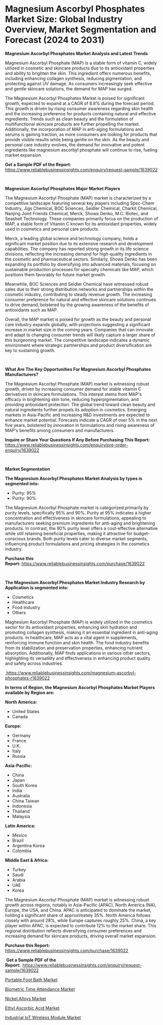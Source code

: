 <p><h1>Magnesium Ascorbyl Phosphates Market Size: Global Industry Overview, Market Segmentation and Forecast (2024 to 2031)</h1></p><p><strong>Magnesium Ascorbyl Phosphates Market Analysis and Latest Trends</strong></p>
<p><p>Magnesium Ascorbyl Phosphate (MAP) is a stable form of vitamin C, widely utilized in cosmetic and skincare products due to its antioxidant properties and ability to brighten the skin. This ingredient offers numerous benefits, including enhancing collagen synthesis, reducing pigmentation, and protecting against UV damage. As consumers increasingly seek effective and gentle skincare solutions, the demand for MAP has surged.</p><p>The Magnesium Ascorbyl Phosphates Market is poised for significant growth, expected to expand at a CAGR of 8.8% during the forecast period. This growth is driven by rising consumer awareness regarding skin health and the increasing preference for products containing natural and effective ingredients. Trends such as clean beauty and the formulation of multifunctional skincare products are further propelling the market. Additionally, the incorporation of MAP in anti-aging formulations and serums is gaining traction, as more consumers are looking for products that provide visible results while being gentle on the skin. As the beauty and personal care industry evolves, the demand for innovative and potent ingredients like magnesium ascorbyl phosphate will continue to rise, fueling market expansion.</p></p>
<p><strong>Get a Sample PDF of the Report:&nbsp;</strong> <a href="https://www.reliablebusinessinsights.com/enquiry/request-sample/1639022?utm_campaign=1091&utm_medium=2&utm_source=Github&utm_content=ia&utm_term=25092024&utm_id=magnesium-ascorbyl-phosphates">https://www.reliablebusinessinsights.com/enquiry/request-sample/1639022</a></p>
<p>&nbsp;</p>
<p><strong>Magnesium Ascorbyl Phosphates Major Market Players</strong></p>
<p><p>The Magnesium Ascorbyl Phosphate (MAP) market is characterized by a competitive landscape featuring several key players including Spec-Chem Industry, Jigs Chemical, BOC Sciences, Seidler Chemical, Charkit Chemical, Nanjing Joint Friends Chemical, Merck, Showa Denko, M.C. Biotec, and Seashell Technology. These companies primarily focus on the production of MAP, a stable form of Vitamin C known for its antioxidant properties, widely used in cosmetics and personal care products.</p><p>Merck, a leading global science and technology company, holds a significant market position due to its extensive research and development capabilities. The company has reported strong growth in its life science divisions, reflecting the increasing demand for high-quality ingredients in the cosmetic and pharmaceutical sectors. Similarly, Showa Denko has been expanding its portfolio by diversifying into advanced materials, focusing on sustainable production processes for specialty chemicals like MAP, which positions them favorably for future market growth.</p><p>Meanwhile, BOC Sciences and Seidler Chemical have witnessed robust sales due to their strong distribution networks and partnerships within the cosmetic industry, contributing to steady revenue growth. The increasing consumer preference for natural and effective skincare solutions continues to drive demand, bolstered by the growing awareness of the benefits of antioxidants such as MAP.</p><p>Overall, the MAP market is poised for growth as the beauty and personal care industry expands globally, with projections suggesting a significant increase in market size in the coming years. Companies that can innovate and adapt to changing consumer trends will likely capture a larger share of this burgeoning market. The competitive landscape indicates a dynamic environment where strategic partnerships and product diversification are key to sustaining growth.</p></p>
<p>&nbsp;</p>
<p><strong>What Are The Key Opportunities For Magnesium Ascorbyl Phosphates Manufacturers?</strong></p>
<p><p>The Magnesium Ascorbyl Phosphate (MAP) market is witnessing robust growth, driven by increasing consumer demand for stable vitamin C derivatives in skincare formulations. This interest stems from MAP's efficacy in brightening skin tone, reducing hyperpigmentation, and providing antioxidant protection. The global trend toward clean beauty and natural ingredients further propels its adoption in cosmetics. Emerging markets in Asia-Pacific and increasing R&D investments are expected to enhance market potential. Forecasts indicate a CAGR of over 5% in the next five years, bolstered by innovation in formulations and rising awareness of MAP's benefits among consumers and manufacturers.</p></p>
<p><strong>Inquire or Share Your Questions If Any Before Purchasing This Report:</strong> <a href="https://www.reliablebusinessinsights.com/enquiry/pre-order-enquiry/1639022?utm_campaign=1091&utm_medium=2&utm_source=Github&utm_content=ia&utm_term=25092024&utm_id=magnesium-ascorbyl-phosphates">https://www.reliablebusinessinsights.com/enquiry/pre-order-enquiry/1639022</a></p>
<p>&nbsp;</p>
<p><strong>Market Segmentation</strong></p>
<p><strong>The Magnesium Ascorbyl Phosphates Market Analysis by types is segmented into:</strong></p>
<p><ul><li>Purity: 95%</li><li>Purity: 90%</li></ul></p>
<p><p>The Magnesium Ascorbyl Phosphate market is categorized primarily by purity levels, specifically 95% and 90%. Purity at 95% indicates a higher concentration and effectiveness in skincare formulations, appealing to manufacturers seeking premium ingredients for anti-aging and brightening products. In contrast, the 90% purity level offers a cost-effective alternative while still retaining beneficial properties, making it attractive for budget-conscious brands. Both purity levels cater to diverse market segments, influencing product formulations and pricing strategies in the cosmetics industry.</p></p>
<p><strong>Purchase this Report:&nbsp;</strong><a href="https://www.reliablebusinessinsights.com/purchase/1639022?utm_campaign=1091&utm_medium=2&utm_source=Github&utm_content=ia&utm_term=25092024&utm_id=magnesium-ascorbyl-phosphates">https://www.reliablebusinessinsights.com/purchase/1639022</a></p>
<p>&nbsp;</p>
<p><strong>The Magnesium Ascorbyl Phosphates Market Industry Research by Application is segmented into:</strong></p>
<p><ul><li>Cosmetics</li><li>Healthcare</li><li>Food Industry</li><li>Others</li></ul></p>
<p><p>Magnesium Ascorbyl Phosphate (MAP) is widely utilized in the cosmetics sector for its antioxidant properties, enhancing skin hydration and promoting collagen synthesis, making it an essential ingredient in anti-aging products. In healthcare, MAP acts as a vital agent in supplements, reinforcing immune function and skin health. The food industry benefits from its stabilization and preservation properties, enhancing nutrient absorption. Additionally, MAP finds applications in various other sectors, highlighting its versatility and effectiveness in enhancing product quality and safety across industries.</p></p>
<p><a href="https://www.reliablebusinessinsights.com/magnesium-ascorbyl-phosphates-r1639022?utm_campaign=1091&utm_medium=2&utm_source=Github&utm_content=ia&utm_term=25092024&utm_id=magnesium-ascorbyl-phosphates">&nbsp;https://www.reliablebusinessinsights.com/magnesium-ascorbyl-phosphates-r1639022</a></p>
<p><strong>In terms of Region, the Magnesium Ascorbyl Phosphates Market Players available by Region are:</strong></p>
<p>
    <p> <strong> North America: </strong>
        <ul>
            <li>United States</li>
            <li>Canada</li>
        </ul>
        </p> 
    <p> <strong> Europe: </strong>
        <ul>
            <li>Germany</li>
            <li>France</li>
            <li>U.K.</li>
            <li>Italy</li>
            <li>Russia</li>
        </ul>
        </p> 
    <p> <strong> Asia-Pacific: </strong>
        <ul>
            <li>China</li>
            <li>Japan</li>
            <li>South Korea</li>
            <li>India</li>
            <li>Australia</li>
            <li>China Taiwan</li>
            <li>Indonesia</li>
            <li>Thailand</li>
            <li>Malaysia</li>
        </ul>
        </p> 
    <p> <strong> Latin America: </strong>
        <ul>
            <li>Mexico</li>
            <li>Brazil</li>
            <li>Argentina Korea</li>
            <li>Colombia</li>
        </ul>
        </p> 
    <p> <strong> Middle East & Africa: </strong>
        <ul>
            <li>Turkey</li>
            <li>Saudi</li>
            <li>Arabia</li>
            <li>UAE</li>
            <li>Korea</li>
        </ul>
    </p>
    </p>
<p><p>The Magnesium Ascorbyl Phosphate (MAP) market is witnessing robust growth across regions, notably in Asia-Pacific (APAC), North America (NA), Europe, the USA, and China. APAC is anticipated to dominate the market, holding a significant share of approximately 35%. North America follows closely with around 28%, while Europe captures roughly 25%. China, a key player within APAC, is expected to contribute 12% to the market share. This regional distribution reflects diversifying consumer preferences and increasing demand for skincare products, driving overall market expansion.</p></p>
<p><strong>Purchase this Report: </strong><a href="https://www.reliablebusinessinsights.com/purchase/1639022?utm_campaign=1091&utm_medium=2&utm_source=Github&utm_content=ia&utm_term=25092024&utm_id=magnesium-ascorbyl-phosphates">https://www.reliablebusinessinsights.com/purchase/1639022</a></p>
<p>&nbsp;<strong>Get a Sample PDF of the Report:&nbsp;&nbsp;</strong><a href="https://www.reliablebusinessinsights.com/enquiry/request-sample/1639022?utm_campaign=1091&utm_medium=2&utm_source=Github&utm_content=ia&utm_term=25092024&utm_id=magnesium-ascorbyl-phosphates">https://www.reliablebusinessinsights.com/enquiry/request-sample/1639022</a></p>
<p><strong></strong></p>
<p><p><a href="https://issuu.com/reportprime-2/docs/portable-foot-bath-market-size-2030_58ca1cd02ec853?utm_campaign=1091&utm_medium=2&utm_source=Github&utm_content=ia&utm_term=25092024&utm_id=magnesium-ascorbyl-phosphates">Portable Foot Bath Market</a></p><p><a href="https://issuu.com/reportprime-2/docs/biometric-time-attendance-market-si_f5862e70dd279e?utm_campaign=1091&utm_medium=2&utm_source=Github&utm_content=ia&utm_term=25092024&utm_id=magnesium-ascorbyl-phosphates">Biometric Time Attendance Market</a></p><p><a href="https://www.linkedin.com/pulse/charting-future-comprehensive-analysis-global-nickel-alloys-xgfse?utm_campaign=1091&utm_medium=2&utm_source=Github&utm_content=ia&utm_term=25092024&utm_id=magnesium-ascorbyl-phosphates">Nickel Alloys Market</a></p><p><a href="https://www.linkedin.com/pulse/ethyl-ascorbic-acid-market-size-growing-cagr-65-report-covers-plwtf?utm_campaign=1091&utm_medium=2&utm_source=Github&utm_content=ia&utm_term=25092024&utm_id=magnesium-ascorbyl-phosphates">Ethyl Ascorbic Acid Market</a></p><p><a href="https://github.com/MariaWashington76/Market-Research-Report-List-1/blob/main/industrial-iot-wireless-module-market.md?utm_campaign=1091&utm_medium=2&utm_source=Github&utm_content=ia&utm_term=25092024&utm_id=magnesium-ascorbyl-phosphates">Industrial IoT Wireless Module Market</a></p></p>